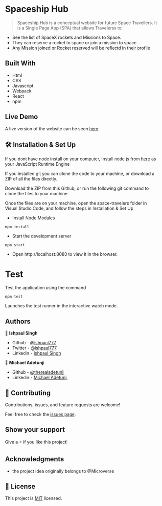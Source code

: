 # Spaceship Hub

> Spaceship Hub is a conceptual website for future Space Travellers. It is a Single Page App (SPA) that allows Travelerss to:

- See the list of SpaceX rockets and Missions to Space.
- They can reserve a rocket to space or join a mission to space.
- Any Mission joined or Rocket reserved will be reflectd in their profile

## Built With

- Html
- CSS
- Javascript
- Webpack
- React
- npm

## Live Demo

A live version of the website can be seen [here](https://frabjous-puffpuff-f259dc.netlify.app/)

## 🛠 Installation & Set Up

If you dont have node install on your computer, Install node js from [here](https://nodejs.org/en) as your JavaScript Runtime Engine

If you installed git you can clone the code to your machine, or download a ZIP of all the files directly.

Download the ZIP from this Github, or run the following git command to clone the files to your machine:

Once the files are on your machine, open the space-travelers folder in Visual Studio Code, and follow the steps in Installation & Set Up

- Install Node Modules

```
npm install
```

- Start the development server

```
npm start
```

- Open http://localhost:8080 to view it in the browser.

# Test

Test the application using the command

```
npm test
```

Launches the test runner in the interactive watch mode.

## Authors

👤 **Ishpaul Singh**

- Github - [@ishpaul777](https://github.com/ishpaul777)
- Twitter - [@ishpaul777](https://twitter.com/ishpaul777)
- Linkedin - [Ishpaul Singh](https://www.linkedin.com/in/ishpaul777/)

👤 **Michael Adetunji**

- Github - [@therealadetunji](https://github.com/therealadetunji)
- Linkedin - [Michael Adetunji](https://www.linkedin.com/in/adetunji-michael/)

## 🤝 Contributing

Contributions, issues, and feature requests are welcome!

Feel free to check the [issues page](https://github.com/ishpaul777/Space-Travelers-Hub/issues/new).

## Show your support

Give a ⭐️ if you like this project!

## Acknowledgments

- the project idea originally belongs to @Microverse

## 📝 License

This project is [MIT](./MIT.md) licensed.
